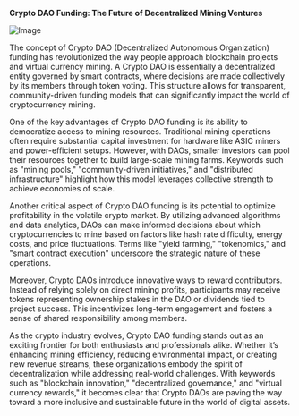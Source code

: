 **Crypto DAO Funding: The Future of Decentralized Mining Ventures**

![Image](https://github.com/user-attachments/assets/31692037-0104-4703-abd1-696b6a7dd41b)

The concept of Crypto DAO (Decentralized Autonomous Organization) funding has revolutionized the way people approach blockchain projects and virtual currency mining. A Crypto DAO is essentially a decentralized entity governed by smart contracts, where decisions are made collectively by its members through token voting. This structure allows for transparent, community-driven funding models that can significantly impact the world of cryptocurrency mining.

One of the key advantages of Crypto DAO funding is its ability to democratize access to mining resources. Traditional mining operations often require substantial capital investment for hardware like ASIC miners and power-efficient setups. However, with DAOs, smaller investors can pool their resources together to build large-scale mining farms. Keywords such as "mining pools," "community-driven initiatives," and "distributed infrastructure" highlight how this model leverages collective strength to achieve economies of scale.

Another critical aspect of Crypto DAO funding is its potential to optimize profitability in the volatile crypto market. By utilizing advanced algorithms and data analytics, DAOs can make informed decisions about which cryptocurrencies to mine based on factors like hash rate difficulty, energy costs, and price fluctuations. Terms like "yield farming," "tokenomics," and "smart contract execution" underscore the strategic nature of these operations.

Moreover, Crypto DAOs introduce innovative ways to reward contributors. Instead of relying solely on direct mining profits, participants may receive tokens representing ownership stakes in the DAO or dividends tied to project success. This incentivizes long-term engagement and fosters a sense of shared responsibility among members.

As the crypto industry evolves, Crypto DAO funding stands out as an exciting frontier for both enthusiasts and professionals alike. Whether it’s enhancing mining efficiency, reducing environmental impact, or creating new revenue streams, these organizations embody the spirit of decentralization while addressing real-world challenges. With keywords such as "blockchain innovation," "decentralized governance," and "virtual currency rewards," it becomes clear that Crypto DAOs are paving the way toward a more inclusive and sustainable future in the world of digital assets.